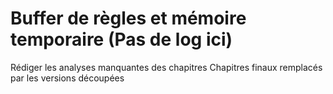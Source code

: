 # Buffer de règles et mémoire temporaire (Pas de log ici)
Rédiger les analyses manquantes des chapitres
Chapitres finaux remplacés par les versions découpées
